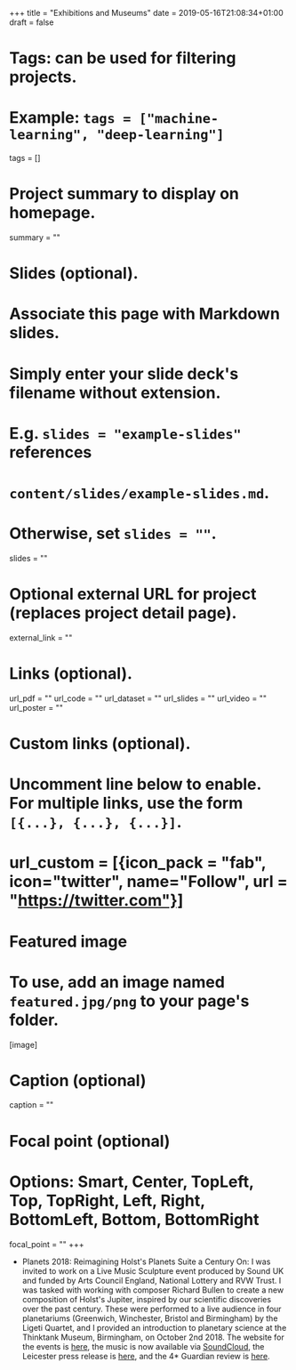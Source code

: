 +++
title = "Exhibitions and Museums"
date = 2019-05-16T21:08:34+01:00
draft = false

# Tags: can be used for filtering projects.
# Example: `tags = ["machine-learning", "deep-learning"]`
tags = []

# Project summary to display on homepage.
summary = ""

# Slides (optional).
#   Associate this page with Markdown slides.
#   Simply enter your slide deck's filename without extension.
#   E.g. `slides = "example-slides"` references
#   `content/slides/example-slides.md`.
#   Otherwise, set `slides = ""`.
slides = ""

# Optional external URL for project (replaces project detail page).
external_link = ""

# Links (optional).
url_pdf = ""
url_code = ""
url_dataset = ""
url_slides = ""
url_video = ""
url_poster = ""

# Custom links (optional).
#   Uncomment line below to enable. For multiple links, use the form `[{...}, {...}, {...}]`.
# url_custom = [{icon_pack = "fab", icon="twitter", name="Follow", url = "https://twitter.com"}]

# Featured image
# To use, add an image named `featured.jpg/png` to your page's folder.
[image]
  # Caption (optional)
  caption = ""

  # Focal point (optional)
  # Options: Smart, Center, TopLeft, Top, TopRight, Left, Right, BottomLeft, Bottom, BottomRight
  focal_point = ""
+++

* Planets 2018:  Reimagining Holst's Planets Suite a Century On:  I was invited to work on a Live Music Sculpture event produced by Sound UK and funded by Arts Council England, National Lottery and RVW Trust.  I was tasked with working with composer Richard Bullen to create a new composition of Holst's Jupiter, inspired by our scientific discoveries over the past century.  These were performed to a live audience in four planetariums (Greenwich, Winchester, Bristol and Birmingham) by the Ligeti Quartet, and I provided an introduction to planetary science at the Thinktank Museum, Birmingham, on October 2nd 2018.  The website for the events is [here](https://www.sounduk.net/events/planets-2018/), the music is now available via [SoundCloud](https://soundcloud.com/sounduk/sets/the-planets-2018), the Leicester press release is [here](https://le.ac.uk/news/2018/october/02-jupiter-planets-suite), and the 4* Guardian review is [here](https://www.theguardian.com/music/2018/oct/01/the-planets-2018-ligeti-quartet-review).
